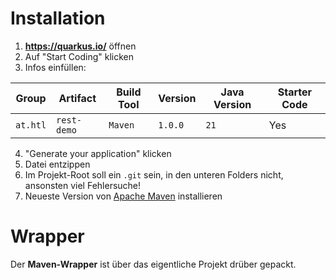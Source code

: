 # Installation

1. **https://quarkus.io/** öffnen
2. Auf "Start Coding" klicken
3. Infos einfüllen:

| Group | Artifact | Build Tool | Version | Java Version | Starter Code |
|-------|----------|------------|---------|--------------|--------------|
| `at.htl` | `rest-demo` | `Maven` | `1.0.0` | `21` | Yes |

4. "Generate your application" klicken
5. Datei entzippen
6. Im Projekt-Root soll ein `.git` sein, in den unteren Folders nicht, ansonsten viel Fehlersuche!
7. Neueste Version von [Apache Maven](https://maven.apache.org/) installieren

# Wrapper

Der **Maven-Wrapper** ist über das eigentliche Projekt drüber gepackt. 
